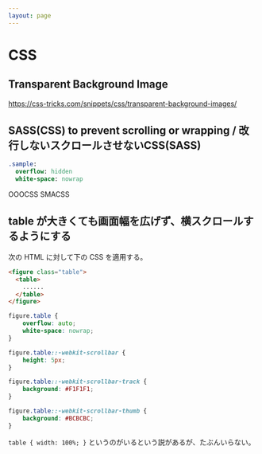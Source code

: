 ```yaml
---
layout: page
---
```


# CSS

## Transparent Background Image

https://css-tricks.com/snippets/css/transparent-background-images/

## SASS(CSS) to prevent scrolling or wrapping / 改行しないスクロールさせないCSS(SASS)

```sass
.sample:
  overflow: hidden
  white-space: nowrap
```


OOOCSS
SMACSS

## table が大きくても画面幅を広げず、横スクロールするようにする

次の HTML に対して下の CSS を適用する。

```html
<figure class="table">
  <table>
    ......
  </table>
</figure>
```

```css
figure.table {
    overflow: auto;
    white-space: nowrap;
}

figure.table::-webkit-scrollbar {
    height: 5px;
}

figure.table::-webkit-scrollbar-track {
    background: #F1F1F1;
}

figure.table::-webkit-scrollbar-thumb {
    background: #BCBCBC;
}
```

`table { width: 100%; }` というのがいるという説があるが、たぶんいらない。
